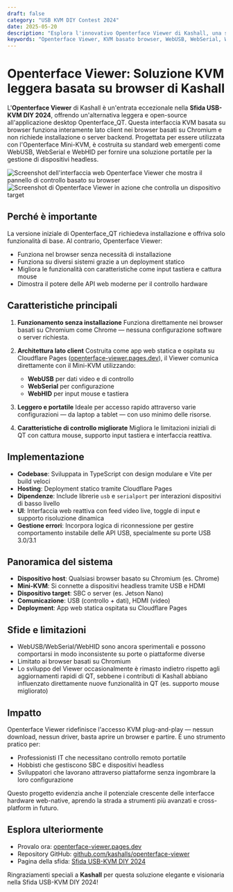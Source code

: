 ```yaml
---
draft: false
category: "USB KVM DIY Contest 2024"
date: 2025-05-20
description: "Esplora l'innovativo Openterface Viewer di Kashall, una soluzione KVM basata su browser che consente il controllo diretto di dispositivi headless senza installazione. Questo progetto open-source sfrutta le API WebUSB, WebSerial e WebHID per fornire un'alternativa leggera e portatile al software KVM tradizionale, perfetta per professionisti IT e sviluppatori."
keywords: "Openterface Viewer, KVM basato browser, WebUSB, WebSerial, WebHID, gestione dispositivi headless, KVM lato client, browser Chromium, Cloudflare Pages, TypeScript, Vite, modalità gadget USB, desktop remoto, API Web, app web statica, Sfida USB-KVM DIY, KVM open-source, soluzione KVM leggera, automazione browser, integrazione API Web, controllo dispositivo, streaming video, cattura mouse, input tastiera, deployment Cloudflare, progetto GitHub, elettronica DIY, progetto informatico, controllo hardware, interfaccia USB, video HDMI"
---
```


# Openterface Viewer: Soluzione KVM leggera basata su browser di Kashall

L'**Openterface Viewer** di Kashall è un'entrata eccezionale nella **Sfida USB-KVM DIY 2024**, offrendo un'alternativa leggera e open-source all'applicazione desktop Openterface_QT. Questa interfaccia KVM basata su browser funziona interamente lato client nei browser basati su Chromium e non richiede installazione o server backend. Progettata per essere utilizzata con l'Openterface Mini-KVM, è costruita su standard web emergenti come WebUSB, WebSerial e WebHID per fornire una soluzione portatile per la gestione di dispositivi headless.

![Screenshot dell'interfaccia web Openterface Viewer che mostra il pannello di controllo basato su browser](https://assets.openterface.com/images/blog/Kashall-app-ui.webp)
![Screenshot di Openterface Viewer in azione che controlla un dispositivo target](https://assets.openterface.com/images/blog/Kashall-app-in-action.webp)

## Perché è importante

La versione iniziale di Openterface_QT richiedeva installazione e offriva solo funzionalità di base. Al contrario, Openterface Viewer:

-   Funziona nel browser senza necessità di installazione
-   Funziona su diversi sistemi grazie a un deployment statico
-   Migliora le funzionalità con caratteristiche come input tastiera e cattura mouse
-   Dimostra il potere delle API web moderne per il controllo hardware

## Caratteristiche principali

1. **Funzionamento senza installazione**
   Funziona direttamente nei browser basati su Chromium come Chrome — nessuna configurazione software o server richiesta.

2. **Architettura lato client**
   Costruita come app web statica e ospitata su Cloudflare Pages ([openterface-viewer.pages.dev](https://openterface-viewer.pages.dev)), il Viewer comunica direttamente con il Mini-KVM utilizzando:

    - **WebUSB** per dati video e di controllo
    - **WebSerial** per configurazione
    - **WebHID** per input mouse e tastiera

3. **Leggero e portatile**
   Ideale per accesso rapido attraverso varie configurazioni — da laptop a tablet — con uso minimo delle risorse.

4. **Caratteristiche di controllo migliorate**
   Migliora le limitazioni iniziali di QT con cattura mouse, supporto input tastiera e interfaccia reattiva.

## Implementazione

-   **Codebase**: Sviluppata in TypeScript con design modulare e Vite per build veloci
-   **Hosting**: Deployment statico tramite Cloudflare Pages
-   **Dipendenze**: Include librerie `usb` e `serialport` per interazioni dispositivi di basso livello
-   **UI**: Interfaccia web reattiva con feed video live, toggle di input e supporto risoluzione dinamica
-   **Gestione errori**: Incorpora logica di riconnessione per gestire comportamento instabile delle API USB, specialmente su porte USB 3.0/3.1

## Panoramica del sistema

-   **Dispositivo host**: Qualsiasi browser basato su Chromium (es. Chrome)
-   **Mini-KVM**: Si connette a dispositivi headless tramite USB e HDMI
-   **Dispositivo target**: SBC o server (es. Jetson Nano)
-   **Comunicazione**: USB (controllo + dati), HDMI (video)
-   **Deployment**: App web statica ospitata su Cloudflare Pages

## Sfide e limitazioni

-   WebUSB/WebSerial/WebHID sono ancora sperimentali e possono comportarsi in modo inconsistente su porte o piattaforme diverse
-   Limitato ai browser basati su Chromium
-   Lo sviluppo del Viewer occasionalmente è rimasto indietro rispetto agli aggiornamenti rapidi di QT, sebbene i contributi di Kashall abbiano influenzato direttamente nuove funzionalità in QT (es. supporto mouse migliorato)

## Impatto

Openterface Viewer ridefinisce l'accesso KVM plug-and-play — nessun download, nessun driver, basta aprire un browser e partire. È uno strumento pratico per:

-   Professionisti IT che necessitano controllo remoto portatile
-   Hobbisti che gestiscono SBC e dispositivi headless
-   Sviluppatori che lavorano attraverso piattaforme senza ingombrare la loro configurazione

Questo progetto evidenzia anche il potenziale crescente delle interfacce hardware web-native, aprendo la strada a strumenti più avanzati e cross-platform in futuro.

## Esplora ulteriormente

-   Provalo ora: [openterface-viewer.pages.dev](https://openterface-viewer.pages.dev)
-   Repository GitHub: [github.com/kashalls/openterface-viewer](https://github.com/kashalls/openterface-viewer)
-   Pagina della sfida: [Sfida USB-KVM DIY 2024](https://www.crowdsupply.com/techxartisan/usb-kvm-diy-challenge-2024)

Ringraziamenti speciali a **Kashall** per questa soluzione elegante e visionaria nella Sfida USB-KVM DIY 2024!
